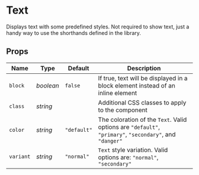 # Text
Displays text with some predefined styles. Not required to show text, just a
handy way to use the shorthands defined in the library.

## Props
| Name | Type | Default | Description |
| --- | --- | --- | --- |
| `block` | _boolean_ | `false` | If true, text will be displayed in a block element instead of an inline element
| `class` | _string_ | | Additional CSS classes to apply to the component
| `color` | _string_ | `"default"` | The coloration of the `Text`. Valid options are `"default"`, `"primary"`, `"secondary"`, and `"danger"`
| `variant` | _string_ | `"normal"` | `Text` style variation. Valid options are: `"normal"`, `"secondary"`
